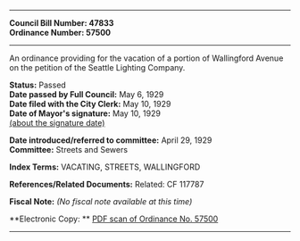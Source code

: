 * * * * *  
  
**Council Bill Number: [](#h0)[](#h2)47833**   
**Ordinance Number: 57500**  
  
* * * * *  
  
An ordinance providing for the vacation of a portion of Wallingford Avenue on the petition of the Seattle Lighting Company.  
  
**Status:** Passed   
**Date passed by Full Council:** May 6, 1929   
**Date filed with the City Clerk:** May 10, 1929   
**Date of Mayor's signature:** May 10, 1929   
[(about the signature date)](/~public/approvaldate.htm)   
  
  
**Date introduced/referred to committee:** April 29, 1929   
**Committee:** Streets and Sewers   
  
**Index Terms:** VACATING, STREETS, WALLINGFORD  
  
**References/Related Documents:** Related: CF 117787  
  
**Fiscal Note:** *(No fiscal note available at this time)*  
  
**Electronic Copy: ** [PDF scan of Ordinance No. 57500](/~archives/Ordinances/Ord_57500.pdf)  
  
* * * * *  
